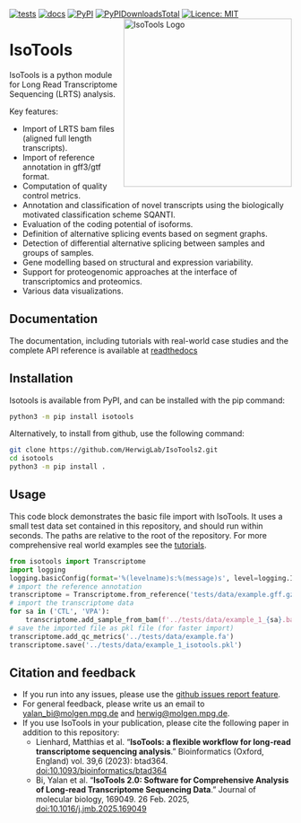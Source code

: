 [![tests](https://github.com/HerwigLab/IsoTools2/actions/workflows/tests.yml/badge.svg)](https://github.com/HerwigLab/IsoTools2/actions?query=workflow%3Atests)
[![docs](https://readthedocs.org/projects/isotools/badge/?version=latest)](https://isotools.readthedocs.io/en/latest/)
[![PyPI](https://img.shields.io/pypi/v/isotools.svg)](https://pypi.org/project/isotools)
[![PyPIDownloadsTotal](https://pepy.tech/badge/isotools)](https://pepy.tech/project/isotools)
[![Licence: MIT](https://img.shields.io/badge/license-MIT-blue)](https://github.com/HerwigLab/IsoTools2/blob/master/LICENSE.txt)
<img align="right" src="IsoToolsLogo.png" alt="IsoTools Logo" width="300"  />

# IsoTools

IsoTools is a python module for Long Read Transcriptome Sequencing (LRTS) analysis.

Key features:

* Import of LRTS bam files (aligned full length transcripts).
* Import of reference annotation in gff3/gtf format.
* Computation of quality control metrics.
* Annotation and classification of novel transcripts using the biologically motivated classification scheme SQANTI.
* Evaluation of the coding potential of isoforms.
* Definition of alternative splicing events based on segment graphs.
* Detection of differential alternative splicing between samples and groups of samples.
* Gene modelling based on structural and expression variability.
* Support for proteogenomic approaches at the interface of transcriptomics and proteomics.
* Various data visualizations.

## Documentation

The documentation, including tutorials with real-world case studies and the complete API reference is available at [readthedocs](https://isotools.readthedocs.io/en/latest/ "documentation")

## Installation

Isotools is available from PyPI, and can be installed with the pip command:

```bash
python3 -m pip install isotools
```

Alternatively, to install from github, use the following command:

```bash
git clone https://github.com/HerwigLab/IsoTools2.git
cd isotools
python3 -m pip install .
```

## Usage

This code block demonstrates the basic file import with IsoTools.
It uses a small test data set contained in this repository, and should run within seconds. The paths are relative to the root of the repository.
For more comprehensive real world examples see the [tutorials](https://isotools.readthedocs.io/en/latest/tutorials.html "readthedocs").

```python
from isotools import Transcriptome
import logging
logging.basicConfig(format='%(levelname)s:%(message)s', level=logging.INFO)
# import the reference annotation
transcriptome = Transcriptome.from_reference('tests/data/example.gff.gz')
# import the transcriptome data
for sa in ('CTL', 'VPA'):
    transcriptome.add_sample_from_bam(f'../tests/data/example_1_{sa}.bam', sample_name=sa, group=sa, platform='SequelII')
# save the imported file as pkl file (for faster import)
transcriptome.add_qc_metrics('../tests/data/example.fa')
transcriptome.save('../tests/data/example_1_isotools.pkl')
```

## Citation and feedback

* If you run into any issues, please use the [github issues report feature](https://github.com/HerwigLab/IsoTools2/issues).
* For general feedback, please write us an email to [yalan_bi@molgen.mpg.de](mailto:yalan_bi@molgen.mpg.de) and [herwig@molgen.mpg.de](mailto:herwig@molgen.mpg.de).
* If you use IsoTools in your publication, please cite the following paper in addition to this repository:
  * Lienhard, Matthias et al. “**IsoTools: a flexible workflow for long-read transcriptome sequencing analysis**.” Bioinformatics (Oxford, England) vol. 39,6 (2023): btad364. [doi:10.1093/bioinformatics/btad364](https://doi.org/10.1093/bioinformatics/btad364)
  * Bi, Yalan et al. “**IsoTools 2.0: Software for Comprehensive Analysis of Long-read Transcriptome Sequencing Data**.” Journal of molecular biology, 169049. 26 Feb. 2025, [doi:10.1016/j.jmb.2025.169049](https://doi.org/10.1016/j.jmb.2025.169049)

